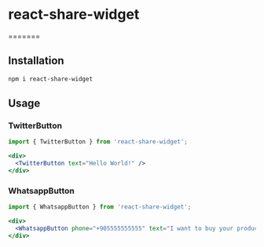 # react-share-widget

=======

## Installation

``` bash
npm i react-share-widget
```

## Usage

### TwitterButton

```jsx
import { TwitterButton } from 'react-share-widget';
```

```jsx
<div>
  <TwitterButton text="Hello World!" />
</div>
```

### WhatsappButton

```jsx
import { WhatsappButton } from 'react-share-widget';
```

```jsx
<div>
  <WhatsappButton phone="+905555555555" text="I want to buy your product!" />
</div>
```
